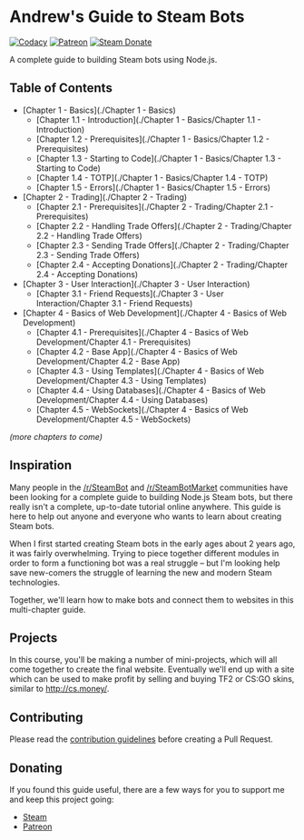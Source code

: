 # Andrew's Guide to Steam Bots

[![Codacy][codacy-img]][codacy-url]
[![Patreon][patreon-img]][patreon-url]
[![Steam Donate][steam-img]][steam-url]

A complete guide to building Steam bots using Node.js.

## Table of Contents

- [Chapter 1 - Basics](./Chapter 1 - Basics)
	- [Chapter 1.1 - Introduction](./Chapter 1 - Basics/Chapter 1.1 - Introduction)
	- [Chapter 1.2 - Prerequisites](./Chapter 1 - Basics/Chapter 1.2 - Prerequisites)
	- [Chapter 1.3 - Starting to Code](./Chapter 1 - Basics/Chapter 1.3 - Starting to Code)
	- [Chapter 1.4 - TOTP](./Chapter 1 - Basics/Chapter 1.4 - TOTP)
	- [Chapter 1.5 - Errors](./Chapter 1 - Basics/Chapter 1.5 - Errors)
- [Chapter 2 - Trading](./Chapter 2 - Trading)
	- [Chapter 2.1 - Prerequisites](./Chapter 2 - Trading/Chapter 2.1 - Prerequisites)
	- [Chapter 2.2 - Handling Trade Offers](./Chapter 2 - Trading/Chapter 2.2 - Handling Trade Offers)
	- [Chapter 2.3 - Sending Trade Offers](./Chapter 2 - Trading/Chapter 2.3 - Sending Trade Offers)
	- [Chapter 2.4 - Accepting Donations](./Chapter 2 - Trading/Chapter 2.4 - Accepting Donations)
- [Chapter 3 - User Interaction](./Chapter 3 - User Interaction)
	- [Chapter 3.1 - Friend Requests](./Chapter 3 - User Interaction/Chapter 3.1 - Friend Requests)
- [Chapter 4 - Basics of Web Development](./Chapter 4 - Basics of Web Development)
	- [Chapter 4.1 - Prerequisites](./Chapter 4 - Basics of Web Development/Chapter 4.1 - Prerequisites)
	- [Chapter 4.2 - Base App](./Chapter 4 - Basics of Web Development/Chapter 4.2 - Base App)
	- [Chapter 4.3 - Using Templates](./Chapter 4 - Basics of Web Development/Chapter 4.3 - Using Templates)
	- [Chapter 4.4 - Using Databases](./Chapter 4 - Basics of Web Development/Chapter 4.4 - Using Databases)
	- [Chapter 4.5 - WebSockets](./Chapter 4 - Basics of Web Development/Chapter 4.5 - WebSockets)

*(more chapters to come)*

## Inspiration

Many people in the [/r/SteamBot](https://reddit.com/r/SteamBot) and
[/r/SteamBotMarket](https://reddit.com/r/SteamBotMarket) communities have been
looking for a complete guide to building Node.js Steam bots, but there really
isn't a complete, up-to-date tutorial online anywhere. This guide is here to
help out anyone and everyone who wants to learn about creating Steam bots.

When I first started creating Steam bots in the early ages about 2 years ago,
it was fairly overwhelming. Trying to piece together different modules in order
to form a functioning bot was a real struggle – but I'm looking help save
new-comers the struggle of learning the new and modern Steam technologies.

Together, we'll learn how to make bots and connect them to websites in this
multi-chapter guide.

## Projects

In this course, you'll be making a number of mini-projects, which will all come
together to create the final website. Eventually we'll end up with a site which
can be used to make profit by selling and buying TF2 or CS:GO skins, similar to
http://cs.money/.

## Contributing

Please read the [contribution guidelines](/CONTRIBUTING.md) before creating
a Pull Request.

## Donating

If you found this guide useful, there are a few ways for you to support me and
keep this project going:

- [Steam](https://steamcommunity.com/tradeoffer/new/?partner=132224795&token=HuEE9Mk1)
- [Patreon](https://www.patreon.com/andrewda)

<!-- Badge URLs -->

[codacy-img]:  https://img.shields.io/codacy/grade/5822ba91cc994725932f71ee6b926400.svg?style=flat-square
[codacy-url]:  https://www.codacy.com/app/andrewda/node-steam-guide
[patreon-img]: https://img.shields.io/badge/donate-Patreon-orange.svg?style=flat-square
[patreon-url]: https://www.patreon.com/andrewda
[steam-img]:   https://img.shields.io/badge/donate-Steam-lightgrey.svg?style=flat-square
[steam-url]:   https://steamcommunity.com/tradeoffer/new/?partner=132224795&token=HuEE9Mk1
